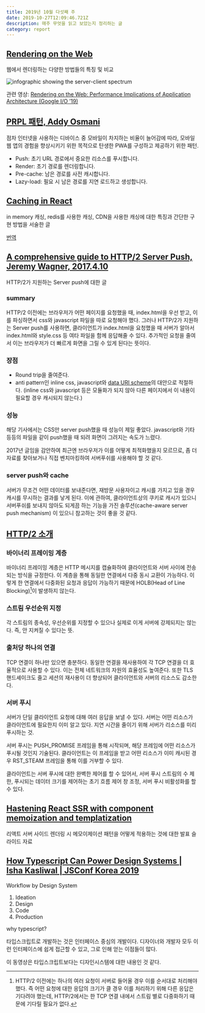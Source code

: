 ```yaml
---
title: 2019년 10월 다섯째 주
date: 2019-10-27T12:09:46.721Z
description: 매주 무엇을 읽고 보았는지 정리하는 글
category: report
---
```


## [Rendering on the Web](https://developers.google.com/web/updates/2019/02/rendering-on-the-web#server-rendering)

웹에서 렌더링하는 다양한 방법들의 특징 및 비교

![infographic showing the server-client spectrum](https://developers.google.com/web/updates/images/2019/02/rendering-on-the-web/infographic.png)

관련 영상: [Rendering on the Web: Performance Implications of Application Architecture (Google I/O ’19)](https://www.youtube.com/watch?v=k-A2VfuUROg)

## [PRPL 패턴, Addy Osmani](https://developers.google.com/web/fundamentals/performance/prpl-pattern/)

점차 인터넷을 사용하는 디바이스 중 모바일이 차지하는 비율이 늘어감에 따라, 모바일 웹 앱의 경험을 향상시키기 위한 목적으로 탄생한 PWA를 구성하고 제공하기 위한 패턴.

- Push: 초기 URL 경로에서 중요한 리소스를 푸시합니다.
- Render: 초기 경로를 렌더링합니다.
- Pre-cache: 남은 경로를 사전 캐시합니다.
- Lazy-load: 필요 시 남은 경로를 지연 로드하고 생성합니다.

## [Caching in React](https://freecontent.manning.com/caching-in-react/)

in memory 캐싱, redis를 사용한 캐싱, CDN을 사용한 캐싱에 대한 특징과 간단한 구현 방법을 서술한 글

[번역](/study/caching-in-react/)

## [A comprehensive guide to HTTP/2 Server Push, Jeremy Wagner, 2017.4.10](https://www.smashingmagazine.com/2017/04/guide-http2-server-push/)

HTTP/2가 지원하는 Server push에 대한 글

### summary

HTTP/2 이전에는 브라우저가 어떤 페이지를 요청했을 때, index.html을 우선 받고, 이를 파싱하면서 css와 javascript 파일을 따로 요청해야 했다. 그러나 HTTP/2가 지원하는 Server push를 사용하면, 클라이언트가 index.html을 요청했을 때 서버가 알아서 index.html와 style.css 등 여타 파일을 함께 응답해줄 수 있다. 추가적인 요청을 줄여서 이는 브라우저가 더 빠르게 화면을 그릴 수 있게 된다는 뜻이다.

### 장점

- Round trip을 줄여준다.
- anti pattern인 inline css, javascript와 [data URI scheme](https://en.wikipedia.org/wiki/Data_URI_scheme)의 대안으로 적절하다. (inline css와 javascript 등은 모듈화가 되지 않아 다른 페이지에서 이 내용이 필요할 경우 캐시되지 않는다.)

### 성능

해당 기사에서는 CSS만 server push했을 때 성능이 제일 좋았다. javascript와 기타 등등의 파일을 같이 push했을 때 되려 화면이 그려지는 속도가 느렸다.

2017년 글임을 감안하여 최근엔 브라우저가 이를 어떻게 최적화했을지 모르므로, 좀 더 자료를 찾아보거나 직접 벤치마킹하여 서버푸쉬를 사용해야 할 것 같다.

### server push와 cache

서버가 무조건 어떤 데이터를 보내준다면, 재방문 사용자이고 캐시를 가지고 있을 경우 캐시를 무시하는 결과를 낳게 된다. 이에 관하여, 클라이언트상의 쿠키로 캐시가 있으니 서버푸쉬를 보내지 않아도 되게끔 하는 기능을 가진 솔루션(cache-aware server push mechanism)
이 있으니 참고하는 것이 좋을 것 같다.

## [HTTP/2 소개](https://developers.google.com/web/fundamentals/performance/http2/#server-push)

### 바이너리 프레이밍 계층

바이너리 프레이밍 계층은 HTTP 메시지를 캡슐화하여 클라이언트와 서버 사이에 전송되는 방식을 규정한다. 이 계층을 통해 동일한 연결에서 다중 동시 교환이 가능하다. 이렇게 한 연결에서 다중화된 요청과 응답이 가능하기 때문에 HOLB(Head of Line Blocking)[^1]이 발생하지 않는다.

[^1]: HTTP/2 이전에는 하나의 여러 요청이 서버로 들어올 경우 이를 순서대로 처리해야 했다. 즉 어떤 요청에 대한 응답의 크기가 클 경우 이를 처리하기 위해 다른 응답은 기다려야 했는데, HTTP/2에서는 한 TCP 연결 내에서 스트림 별로 다중화하기 때문에 기다릴 필요가 없다.

### 스트림 우선순위 지정

각 스트림의 종속성, 우선순위를 지정할 수 있으나 실제로 이게 서버에 강제되지는 않는다. 즉, 안 지켜질 수 있다는 뜻.

### 출처당 하나의 연결

TCP 연결이 하나만 있으면 충분하다. 동일한 연결을 재사용하여 각 TCP 연결을 더 효율적으로 사용할 수 있다. 이는 전체 네트워크의 자원의 효율성도 높여준다. 또한 TLS 핸드셰이크도 줄고 세션의 재사용이 더 향상되어 클라이언트와 서버의 리소스도 감소한다.

<!-- ### 흐름제어 -->

### 서버 푸시

서버가 단일 클라이언트 요청에 대해 여러 응답을 보낼 수 있다. 서버는 어떤 리소스가 클라이언트에 필요한지 이미 알고 있다. 지연 시간을 줄이기 위해 서버가 리소스를 미리 푸시하는 것.

서버 푸시는 PUSH_PROMISE 프레임을 통해 시작되며, 해당 프레임에 어떤 리소스가 푸시될 것인지 기술된다. 클라이언트는 이 프레임을 받고 어떤 리소스가 이미 캐시된 경우 RST_STEAM 프레임을 통해 이를 거부할 수 있다.

클라이언트는 서버 푸시에 대한 완벽한 제어를 할 수 있어서, 서버 푸시 스트림의 수 제한, 푸시되는 데이터 크기를 제어하는 초기 흐름 제어 창 조정, 서버 푸시 비활성화를 할 수 있다.

<!-- ### 헤더 압축 -->

## [Hastening React SSR with component memoization and templatization](https://speakerdeck.com/maxnajim/hastening-react-ssr-with-component-memoization-and-templatization?slide=26)

리액트 서버 사이드 렌더링 시 메모이제이션 패턴을 어떻게 적용하는 것에 대한 발표 슬라이드 자료

## [How Typescript Can Power Design Systems | Isha Kasliwal | JSConf Korea 2019](https://www.youtube.com/watch?v=hbsIOHktvfo&list=PL37ZVnwpeshGanWnYhTdoFLM2IDF28MaQ)

Workflow by Design System

1. Ideation
2. Design
3. Code
4. Production

why typescript?

타입스크립트로 개발하는 것은 인터페이스 중심의 개발이다. 디자이너와 개발자 모두 이런 인터페이스에 쉽게 접근할 수 있고, 그로 인해 얻는 이점들이 많다.

이 동영상은 타입스크립트보다는 디자인시스템에 대한 내용인 것 같다.
